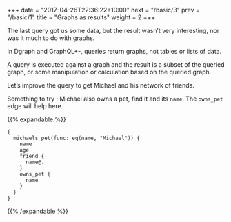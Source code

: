 +++
date = "2017-04-26T22:36:22+10:00"
next = "/basic/3"
prev = "/basic/1"
title = "Graphs as results"
weight = 2
+++

The last query got us some data, but the result wasn’t very interesting, nor was it much to do with graphs.

In Dgraph and GraphQL+-, queries return graphs, not tables or lists of data.

A query is executed against a graph and the result is a subset
of the queried graph, or some manipulation or calculation based
on the queried graph.

Let’s improve the query to get Michael and his network of friends.  

Something to try : Michael also owns a pet, find it and its `name`. The
`owns_pet` edge will help here.

{{% expandable %}}
```
{
  michaels_pet(func: eq(name, "Michael")) {
    name
    age
    friend {
      name@.
    }
    owns_pet {
      name
    }
  }
}
```
  {{% /expandable %}}
